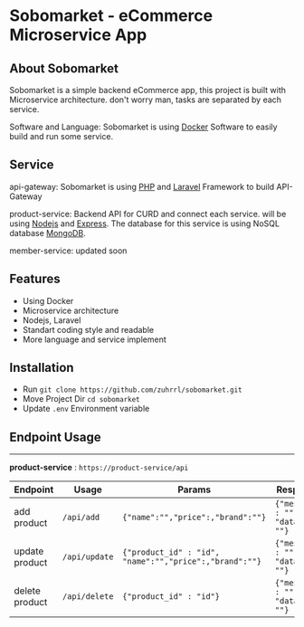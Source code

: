 # Sobomarket - eCommerce Microservice App

## About Sobomarket

Sobomarket is a simple backend eCommerce app, this project is built with Microservice architecture. don't worry man, tasks are separated by each service. 

Software and Language: Sobomarket is using [Docker](https://www.docker.com/) Software to easily build and run some service. 

## Service

api-gateway: Sobomarket is using [PHP](https://www.php.net/) and [Laravel](https://laravel.com/) Framework to build API-Gateway

product-service: Backend API for CURD and connect each service. will be using [Nodejs](https://nodejs.org/en/) and [Express](https://expressjs.com/). The database for this service is using NoSQL database [MongoDB](https://www.mongodb.com/).

member-service: updated soon

## Features

- Using Docker
- Microservice architecture
- Nodejs, Laravel
- Standart coding style and readable
- More language and service implement


## Installation

- Run `git clone https://github.com/zuhrrl/sobomarket.git`
- Move Project Dir `cd sobomarket`
- Update `.env` Environment variable

## Endpoint Usage 

---
**product-service** : `https://product-service/api`

| Endpoint | Usage | Params | Response
|----------|-------|---------|---------|
| add product | `/api/add` |```{"name":"","price":,"brand":""}```|```{"message" : "", "data" : ""}```|
| update product | `/api/update` |```{"product_id" : "id", "name":"","price":,"brand":""}```|```{"message" : "", "data" : ""}```|
| delete product | `/api/delete` |```{"product_id" : "id"}```|```{"message" : "", "data" : ""}```|